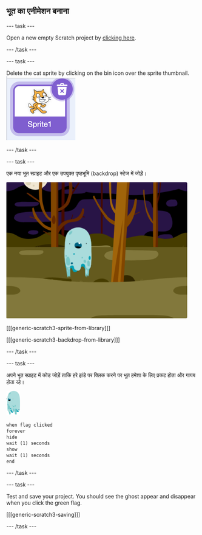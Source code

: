 ## भूत का एनीमेशन बनाना

\--- task \---

Open a new empty Scratch project by [clicking here](https://scratch.mit.edu/projects/editor/).

\--- /task \---

\--- task \---

Delete the cat sprite by clicking on the bin icon over the sprite thumbnail. ![The image depicts a thumbnail in the Scratch programming interface. It shows the orange Scratch Cat mascot, which is the default sprite for Scratch projects, displayed in a purple-bordered square labeled "Sprite1." There is also a trash can icon with a white "X" in the top-right corner of the thumbnail, indicating the option to delete the sprite.](images/scratch-thumbnail.png)

\--- /task \---

\--- task \---

एक नया भूत स्प्राइट और एक उपयुक्त पृष्ठभूमि (backdrop) स्टेज में जोड़ें।

![The image depicts a stylized blue ghost-like character with spots, standing in a dark, eerie forest. The forest features leafless trees with slender, bare branches and a purple and black background, suggesting a nighttime setting. The moon is partially visible in the top-left corner, adding to the spooky atmosphere.](images/ghost-ghost.png)

[[[generic-scratch3-sprite-from-library]]]

[[[generic-scratch3-backdrop-from-library]]]

\--- /task \---

\--- task \---

अपने भूत स्प्राइट में कोड जोड़ें ताकि हरे झंडे पर क्लिक करने पर भूत हमेशा के लिए प्रकट होता और गायब होता रहे।

![The image shows a small, cartoonish blue ghost-like figure with rounded edges and a translucent appearance. It has a single, large, black mouth on its left side, a few darker blue spots scattered across its body, and a dripping effect at the bottom, giving it a liquid-like texture.](images/ghost-sprite.png)

```blocks3
when flag clicked
forever
hide
wait (1) seconds
show
wait (1) seconds
end
```

\--- /task \---

\--- task \---

Test and save your project. You should see the ghost appear and disappear when you click the green flag.

[[[generic-scratch3-saving]]]

\--- /task \---